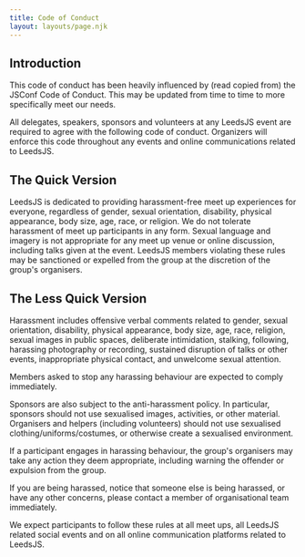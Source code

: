 ```yaml
---
title: Code of Conduct
layout: layouts/page.njk
---
```


## Introduction

This code of conduct has been heavily influenced by (read copied from) the JSConf Code of Conduct. This may be updated from time to time to more specifically meet our needs.

All delegates, speakers, sponsors and volunteers at any LeedsJS event are required to agree with the following code of conduct. Organizers will enforce this code throughout any events and online communications related to LeedsJS.

## The Quick Version

LeedsJS is dedicated to providing harassment-free meet up experiences for everyone, regardless of gender, sexual orientation, disability, physical appearance, body size, age, race, or religion. We do not tolerate harassment of meet up participants in any form. Sexual language and imagery is not appropriate for any meet up venue or online discussion, including talks given at the event. LeedsJS members violating these rules may be sanctioned or expelled from the group at the discretion of the group's organisers.

## The Less Quick Version

Harassment includes offensive verbal comments related to gender, sexual orientation, disability, physical appearance, body size, age, race, religion, sexual images in public spaces, deliberate intimidation, stalking, following, harassing photography or recording, sustained disruption of talks or other events, inappropriate physical contact, and unwelcome sexual attention.

Members asked to stop any harassing behaviour are expected to comply immediately.

Sponsors are also subject to the anti-harassment policy. In particular, sponsors should not use sexualised images, activities, or other material. Organisers and helpers (including volunteers) should not use sexualised clothing/uniforms/costumes, or otherwise create a sexualised environment.

If a participant engages in harassing behaviour, the group's organisers may take any action they deem appropriate, including warning the offender or expulsion from the group.

If you are being harassed, notice that someone else is being harassed, or have any other concerns, please contact a member of organisational team immediately.

We expect participants to follow these rules at all meet ups, all LeedsJS related social events and on all online communication platforms related to LeedsJS.
